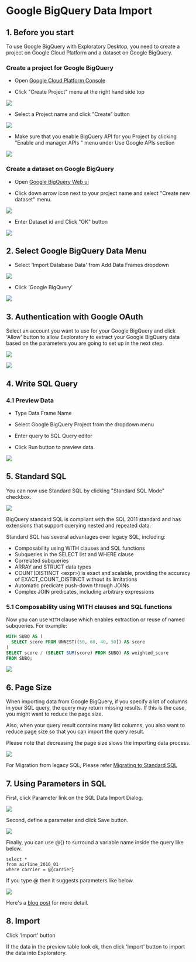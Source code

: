 # Google BigQuery Data Import

## 1. Before you start

To use Google BigQuery with Exploratory Desktop, you need to create a project on Google Cloud Platform and a dataset on Google BigQuery.

### Create a project for Google BigQuery

- Open [Google Cloud Platform Console](https://console.cloud.google.com/)

- Click "Create Project" menu at the right hand side top

![](images/create-google-bq-billing-project.png)

- Select a Project name and click "Create" button

![](images/create-google-bq-dialog.png)

- Make sure that you enable BigQuery API for you Project by clicking "Enable and manager APIs " menu under Use Google APIs section

![](images/google-bq-enable-api.png)

### Create a dataset on Google BigQuery

- Open [Google BigQuery Web ui](https://bigquery.cloud.google.com/)

- Click down arrow icon next to your project name and select "Create new dataset" menu.

![](images/google-bq-create-dataset-menu.png)

- Enter Dataset id and Click "OK" button

![](images/google-bq-create-dataset-dialog.png)

## 2. Select Google BigQuery Data Menu

- Select 'Import Database Data' from Add Data Frames dropdown

![](images/import-database.png)

- Click 'Google BigQuery'

![](images/import-db-sources-big-query.png)

## 3. Authentication with Google OAuth

Select an account you want to use for your Google BigQuery and click 'Allow' button to allow Exploratory to extract your Google BigQuery data based on the parameters you are going to set up in the next step.

![](images/google-big-query-oauth.png)

![](images/google-big-query-allow.png)

## 4. Write SQL Query

### 4.1 Preview Data

- Type Data Frame Name

- Select Google BigQuery Project from the dropdown menu

- Enter query to SQL Query editor

- Click Run button to preview data.

![](images/google-big-query-preview.png)


## 5. Standard SQL

You can now use Standard SQL by clicking "Standard SQL Mode" checkbox.

![](images/google-big-query-standard-sql.png)

BigQuery standard SQL is compliant with the SQL 2011 standard and has extensions that support querying nested and repeated data.

Standard SQL has several advantages over legacy SQL, including:

* Composability using WITH clauses and SQL functions
* Subqueries in the SELECT list and WHERE clause
* Correlated subqueries
* ARRAY and STRUCT data types
* COUNT(DISTINCT \<expr\>) is exact and scalable, providing the accuracy of EXACT_COUNT_DISTINCT without its limitations
* Automatic predicate push-down through JOINs
* Complex JOIN predicates, including arbitrary expressions

### 5.1 Composability using WITH clauses and SQL functions

Now you can use `WITH` clause which enables extraction or reuse of named subqueries. For example:

```sql
WITH SUBQ AS (
  SELECT score FROM UNNEST([50, 60, 40, 50]) AS score
)
SELECT score / (SELECT SUM(score) FROM SUBQ) AS weighted_score
FROM SUBQ;
```

![](images/google-big-query-with.png)

## 6. Page Size

When importing data from Google BigQuery, if you specify a lot of columns in your SQL query, the query may return missing results.
If this is the case, you might want to reduce the page size.

Also, when your query result contains many list columns, you also want to reduce page size so that you can import the query result.

Please note that decreasing the page size slows the importing data process.

![](images/google-big-query-page-size.png)




For Migration from legacy SQL, Please refer [Migrating to Standard SQL](https://cloud.google.com/bigquery/docs/reference/standard-sql/migrating-from-legacy-sql)

## 7. Using Parameters in SQL

First, click Parameter link on the SQL Data Import Dialog.

![](images/add_parameter.png)

Second, define a parameter and click Save button.

![](images/define_parameter.png)

Finally, you can use @{} to surround a variable name inside the query like below.

  ```
  select *
  from airline_2016_01
  where carrier = @{carrier}
  ```

  If you type @ then it suggests parameters like below.

  ![](images/insert_param_in_query.png)


Here's a [blog post](https://exploratory.io/note/kanaugust/An-Introduction-to-Parameter-in-Exploratory-WCO4Vgn7HJ) for more detail.

## 8. Import

Click 'Import' button

If the data in the preview table look ok, then click 'Import' button to import the data into Exploratory.
